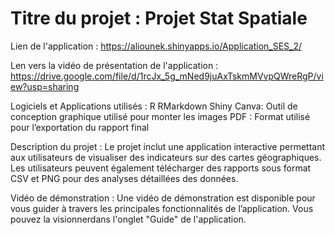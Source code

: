 # Titre du projet : Projet Stat Spatiale 

Lien de l'application : https://aliounek.shinyapps.io/Application_SES_2/

Len vers la vidéo de présentation de l'application : https://drive.google.com/file/d/1rcJx_5g_mNed9juAxTskmMVvpQWreRgP/view?usp=sharing

Logiciels et Applications utilisés :
R
RMarkdown
Shiny
Canva: Outil de conception graphique utilisé pour monter les images
PDF : Format utilisé pour l’exportation du rapport final

Description du projet :
Le projet inclut une application interactive permettant aux utilisateurs de visualiser des indicateurs sur des cartes géographiques. Les utilisateurs peuvent également télécharger des rapports sous format CSV et PNG pour des analyses détaillées des données.

Vidéo de démonstration :
Une vidéo de démonstration est disponible pour vous guider à travers les principales fonctionnalités de l’application. Vous pouvez la visionnerdans l'onglet "Guide" de l'application.
